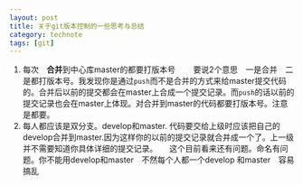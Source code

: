 ```yaml
--- 
layout: post
title: 关于git版本控制的一些思考与总结
category: technote
tags: [git]
--- 
```

1. 每次　**合并**到中心库master的都要打版本号　　
要说2个意思　一是合并　二是都打版本号。我发现你是通过`push`而不是合并的方式来给master提交代码的。合并后以前的提交都会在master上合成一个提交记录。而`push`的话以前的提交记录也会在master上体现。对合并到master的代码都要打版本号。注意是都要。
1. 每人都应该是双分支。develop和master. 代码要交给上级时应该把自己的develop合并到master.因为这样你的以前的提交记录就合并成一个了。上一级并不需要知道你具体详细的提交记录。　　这个目前看来还有问题。命名有问题。你不能用develop和master　不然每个人都一个develop 和master　容易搞乱
